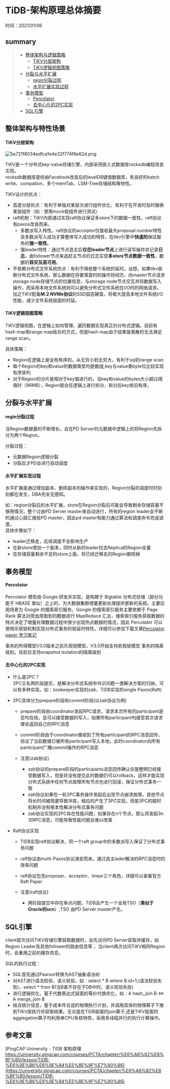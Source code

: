 # TiDB-架构原理总体摘要
时间：2021/01/06


## summary
> - [整体架构与逻辑策略](#整体架构与特性场景)  
>   - [TiKV分层架构](#TiKV分层架构)
>   - [TiKV逻辑视图策略](#TiKV逻辑视图策略)
> - [分裂与水平扩展](#分裂与水平扩展)  
>   - [regin分裂过程](#regin分裂过程)  
>   - [水平扩展实现过程](#水平扩展实现过程)  
> - [事务模型](#事务模型)  
>   - [Percolator](#Percolator)  
>   - [去中心化的2PC实现](#去中心化的2PC实现)  
> - [SQL引擎](#SQL引擎)  





## 整体架构与特性场景

#### TiKV分层架构


![5e721f8034edfca1e4e32f774f6e62d.png](http://cdn.lifemini.cn/dbblog/20210106/b7b42a2b12aa451bbd693ca112fa941d.png)

TiKV是一个分布式key-value存储引擎，内部采用嵌入式数据库rocksdb编程改良实现。  
rocksdb数据库是经由Facebook改良后的levelDB键值数据库，有良好的batch write、compation、多个memTab、LSM-Tree存储结构等特性。  

TiKV设计的优点：
 - 高度分层优点：有利于单独对某层次进行组件优化、有利于在开发时及时替换某层组件（如：使用mock假组件进行测试）
 - raft机制：TiKV内部通过实现raft协议保证多store下的数据一致性，raft协议有paxos改良而来。
    - 多数派写入特性，raft协议的acceptor仅接收最大proposal number特性及多数派写入成功才算整体写入成功的特性，在tikv引擎中**快速的**保证服务的**强一致性**。 
    - 强leader特性：通过节点选主后**仅在leader节点**上进行读写操作并记录**日志**，由follower节点来追赶主节点的日志实现**多store节点数据一致性**，数据的**容灾及高可用**。  
 - 不依赖分布式文件系统优点：有利于降低整个系统的延时。设想，如果tikv依赖分布式文件系统，那么数据在将要落盘时的操作将经历，向master节点请求storage node存储节点的位置信息，与storage node节点交互并将数据写入操作，而采用本地文件系统则可以避免分布式文件系统在I/O时的网络请求。加之TiKV配备**M.2 NVMe协议**的SSD固态硬盘，将极大提高本地文件系统I/O性能，减少文件系统层面的时延。


#### TiKV逻辑视图策略

TiKV逻辑视图，在逻辑上如何管理、遍历数据实现真正的分布式逻辑。目前有hash map和range map结合的方式，但是hash map由于结果是离散的无法满足range scan。

具体策略：
 - Region在逻辑上是全局有序的，从无穷小到无穷大，有利于sql的range scan
 - 每个Region的key和value的数据类型均是数组,key与value勇byte位比较实现有序排列
 - 对于Region的分片是相对于key值进行的，当key和value的bytes大小超过阈值时（96MB），Region就会在逻辑上进行拆分，拆分后key依旧有序。


## 分裂与水平扩展

#### regin分裂过程   
当Region数据量的不断增长，会在PD Server的元数据中逻辑上的将Region先拆分为两个Region。

分裂过程：
 - 元数据Region逻辑分裂
 - 分裂后才PD会进行自动调度

#### 水平扩展实现过程
水平扩展是通过增加副本、删除副本的操作来实现的，Region分裂的调度时时刻刻都在发生，DBA完全无感知。

如：region分裂后的水平扩展，store在Region分裂后可能会导致剩余存储容量不够用情况，整个过由PD Server master来自动进行，所有的region leader会不断的通过心跳汇报给PD master，因此pd master有能力通过算法和调度命令完成调度。  
具体步骤如下：
 - leader迁移走，后续调度不会影响生产
 - 在新store增加一个副本，同时从新的leader拉去Replica的Region全量
 - 在存储容量剩余不足的store上面，将已经迁移走的Region删除掉

## 事务模型

#### Percolator

Percolator 模型由 Google 研发并实现，是构建于 Bigtable 分布式存储（部分功能于 HBASE 类似）之上的、为大数据集群增量更新处理提供更新的系统。主要应用场景为 Google 的搜索索引服务，Google 的搜索索引服务主要依赖于 Page Rank 算法对爬虫爬取到的数据进行 MapReduce 汇总，搜索索引服务获取数据的特点决定了增量处理数据过程中很少出现热点数据的情况，因此 Percolator 可以使用乐观锁机制实现分布式事务的低延时特性。详细可以参加下篇文章[Percolator paper 学习笔记]()

事务的所得模型V3.0版本之前乐观锁模型，V3.0开始支持悲观锁模型
事务的隔离级别，目前仅支持snapshot isolation的隔离级别

#### 去中心化的2PC实现

 - 什么是2PC？  
 2PC又名两阶段提交，是解决分布式系统中共识问题一类解决方案的归纳，可以有多种实现，如：zookeeper实现的zab、TiDB实现的single Paxos(Raft)
 
 - 2PC具体分为prepare阶段和commit阶段(以zab协议为例)
    - prepare阶段由coordinator发起RPC请求，请求本次所有的participant是否均在线，且可以接受数据的写入，如果所有participant均接受其次请求便会返回自己的RPC消息
    - commit阶段由于coordinator接收到了所有participant的RPC消息回传，验证了当前数据已被所有participant写入本地，此时coordinator向所有participant广播commit操作的RPC消息

   - 注意(zab协议)
      - zab协议的prepare阶段的participants消息回传确认仅是整明已经接受数据写入，但是并没有提交此时数据仍可以rollback，这样才能实现分布式系统中任何节点故障所有节点也进行回滚，保证分布式事务一致
      - zab协议如果在一轮2PC事务操作发起后出现节点崩溃故障，其他节点将长时间被阻塞导致冲突，相应的产生了3PC实现，但是3PC的超时机制并没有根本性解决分布式事务问题
      - zab协议实现的2PC存在性能问题，如果存在n个节点，那么将发起3n次RPC消息，可能导致性能问题且难以改善

 - Raft协议实现
   - TiDB实现raft协议解决，同一个raft group中的多数派写入保证了分布式事务问题
   - raft协议由multi-Paxos协议演变而来，通过选主lader解决的RPC消息时的效率问题
   - raft协议包含proposer、acceptor、linear三个角色，详细可以查看官方Raft Paper

   - 注意(raft协议)
        - 两阶段提交中存在单点问题，TiDB会产生一个全局TSO（**类似于Oracle的scn**）,TSO 由PD Server master产生。



## SQL引擎
client首次访问TiKV存储引擎获取数据时，会先访问PD Server获取并缓存，如Region Leader及其他follower的路由信息等；
当client再次访问TiKV相同Region时，会重用之前的缓存信息。

SQL的执行过程：
 - SQL首先通过Pasrsor转换为AST抽象语法树
 - 对AST进行语法校验、语义校验，如：select * B where B.id=1;(语法校验失败)，select * from B(当B表不存在于DB中时，语义校验失败)
 - 进行逻辑优化，基于代数表达式层面的等价代换优化，如：A hash_join B <=> A merge_join B 
 - 结合统计信息，基于成本件合适的物理执行计划，并调用具体的物理算子下推到TiKV层执行并获取结果。无论是在TiDB层面的join算子,还是TiKV层面的aggregation算子均利用单CPU多核特性，采用多线程并行的执行计算操作。







## 参考文章

[PingCAP University - TiDB 架构原理 https://university.pingcap.com/courses/PCTA/chapter/%E6%A6%82%E8%BF%B0/lesson/TiDB-%E6%9E%B6%E6%9E%84%E5%8E%9F%E7%90%86](https://university.pingcap.com/courses/PCTA/chapter/%E6%A6%82%E8%BF%B0/lesson/TiDB-%E6%9E%B6%E6%9E%84%E5%8E%9F%E7%90%86)